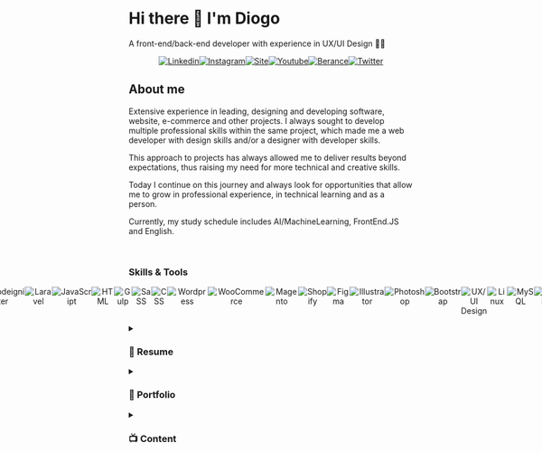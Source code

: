 <h1>Hi there 👋 I'm Diogo</h1>
 <p>A front-end/back-end developer with experience in UX/UI Design 👨‍💻</p>
  <p style="display: flex;justify-content: center; text-align: center; width: 100%;">
  <a style="display:inline-block" href="https://www.linkedin.com/in/dgsoares/" target="_blank"><img alt="Linkedin" src="https://github-production-user-asset-6210df.s3.amazonaws.com/25693566/251623217-58d38f53-ad3d-488d-b15e-42247b1dcc7b.png" alt="Linkedin DgSoares" />
  </a>
   <a style="display:inline-block" href="https://www.instagram.com/dgsoaresdev/" target="_blank"><img alt="Instagram" src="https://github-production-user-asset-6210df.s3.amazonaws.com/25693566/251626479-3530ff3d-3306-4c15-9eac-84e0296918e1.png" alt="Instagram DgSoares" />
   </a>
   <a style="display:inline-block" href="https://weweb.com.br/diogo-soares" target="_blank"><img alt="Site" src="https://github-production-user-asset-6210df.s3.amazonaws.com/25693566/251626547-b3d0dbde-5cd4-4397-a7e2-d3e37cfe32c1.png" alt="Site DgSoares" />
   </a>
   <a style="display:inline-block" href="https://www.youtube.com/@diogosoares5517" target="_blank"><img alt="Youtube" src="https://github-production-user-asset-6210df.s3.amazonaws.com/25693566/251626639-65c13a12-60b9-4a92-a56d-b8d2713561df.png" alt="Youtube DgSoares" />
   </a>
   <a style="display:inline-block" href="https://www.behance.net/dgsoares" target="_blank"><img alt="Berance" src="https://github-production-user-asset-6210df.s3.amazonaws.com/25693566/251626928-dc7ec870-3bd5-4c6f-9fe9-0b8aacf0c91b.png" alt="Behance DgSoares" />
   </a>
   <a style="display:inline-block" href="https://twitter.com/DgSoaresDev" target="_blank"><img alt="Twitter" src="https://github-production-user-asset-6210df.s3.amazonaws.com/25693566/251626795-d35d87cc-0872-4eb7-ade3-9f68a50d80a9.png" alt="Twitter DgSoares" />
   </a>
    </p>

<h2>About me</h2>
<p>Extensive experience in leading, designing and developing software, website, e-commerce and other projects. I always sought to develop multiple professional skills within the same project, which made me a web developer with design skills and/or a designer with developer skills.</p>

<p>This approach to projects has always allowed me to deliver results beyond expectations, thus raising my need for more technical and creative skills.</p>

<p>Today I continue on this journey and always look for opportunities that allow me to grow in professional experience, in technical learning and as a person.</p>

<p>Currently, my study schedule includes AI/MachineLearning, FrontEnd.JS and English.</p>

<br>
<h3>Skills & Tools</h3>
 <p style="display: flex;justify-content: center; text-align: center; width: 100%;">
 <img src="https://github-production-user-asset-6210df.s3.amazonaws.com/25693566/251631059-a6ef62f9-dc42-4b3e-8797-d2a2a9f6091a.png" alt="PHP" />
   <img src="https://github.com/dgsoaresdev/dgsoaresdev/assets/25693566/332d96e3-df6b-4e3b-a345-499ef7fb4a79" alt="Codeigniter" />
   <img src="https://github.com/dgsoaresdev/dgsoaresdev/assets/25693566/fe299379-8b84-4b9f-ba95-3b63112e165d" alt="Laravel" />
  <img src="https://github.com/dgsoaresdev/dgsoaresdev/assets/25693566/2286c6a1-526c-43cc-983d-0848902c07cd" alt="JavaScript" />    
  <img src="https://github.com/dgsoaresdev/dgsoaresdev/assets/25693566/55103f66-52ae-4b5a-b29d-d60274d382a8" alt="HTML" /> 
   <img src="https://github.com/dgsoaresdev/dgsoaresdev/assets/25693566/8b859fd0-5296-4b34-beee-dacbb2dc3126" alt="Gulp" /> 
  <img src="https://github.com/dgsoaresdev/dgsoaresdev/assets/25693566/9ea7cbdb-15ba-44cc-a906-873c2b6be81b" alt="SaSS" /> 
   <img src="https://github.com/dgsoaresdev/dgsoaresdev/assets/25693566/91981f61-96d9-4191-b8c6-8b27e913fbd2" alt="CSS" /> 
   <img src="https://github.com/dgsoaresdev/dgsoaresdev/assets/25693566/a210d979-cb98-4b6d-8177-a648751c21f4" alt="Wordpress" />
  <img src="https://github.com/dgsoaresdev/dgsoaresdev/assets/25693566/c69e82d0-ac02-483b-ad31-d6c6114df055" alt="WooCommerce" /> 
  <img src="https://github.com/dgsoaresdev/dgsoaresdev/assets/25693566/18d06ba3-3608-4e5a-959c-ff9a19faee9e" alt="Magento" />
  <img src="https://github.com/dgsoaresdev/dgsoaresdev/assets/25693566/24990f4d-97ac-415b-a4d1-6cbaf961ab0d" alt="Shopify" />
  <img src="https://github.com/dgsoaresdev/dgsoaresdev/assets/25693566/eb6869cb-68be-49cd-8625-0059318819c3" alt="Figma" />
  <img src="https://github.com/dgsoaresdev/dgsoaresdev/assets/25693566/38ab1845-1a1a-425b-94fb-9c2f4a77edc3" alt="Illustrator" /> 
  <img src="https://github.com/dgsoaresdev/dgsoaresdev/assets/25693566/69787f06-b109-45d8-b1ee-a223ed8194d5" alt="Photoshop" />  
  <img src="https://github.com/dgsoaresdev/dgsoaresdev/assets/25693566/178309b5-cf34-4488-bcfe-2d0c913167df" alt="Bootstrap" />
  <img src="https://github.com/dgsoaresdev/dgsoaresdev/assets/25693566/6b06a74d-3def-4b11-8c02-73af59698c85" alt="UX/UI Design" />
  <img src="https://github.com/dgsoaresdev/dgsoaresdev/assets/25693566/a04041f0-ad94-45cd-9174-7d708fcaa880" alt="Linux" />
  <img src="https://github.com/dgsoaresdev/dgsoaresdev/assets/25693566/78e0ad67-d828-4c0d-a8dd-95d1f653fc69" alt="MySQL" />
  <img src="https://github.com/dgsoaresdev/dgsoaresdev/assets/25693566/41a9da41-488c-418b-8257-8087d5231ebe" alt="Zapier" />
  <img src="https://github.com/dgsoaresdev/dgsoaresdev/assets/25693566/4baa1d3a-5ece-42a4-b1df-3f178057b96f" alt="Bling" />
 </p>


<details>
<summary><h3>📃 Resume</h3></summary>
<br>
<h4>Experience:</h4>
<br>
 
👨‍💻 **PHP Software Developer** | 📆 2021 - moment\
📍 **Haws Digital Software Software** - Fortaleza/CE, BR
<br>

<img align="left" src="https://img.shields.io/badge/bootstrap-563D7C?logo=bootstrap&logoColor=white" />
<img align="left" src="https://img.shields.io/badge/css3-1572B6?logo=css3&logoColor=white" />
<img align="left" src="https://img.shields.io/badge/html5-E34F26?logo=html5&logoColor=white" />
<img align="left" src="https://img.shields.io/static/v1?label=JavaScript&message=jQuery/Ajax&color=e6a408&style=flat&logo=javascript&logoColor=FFFFFF" />
<img align="left" src="https://img.shields.io/static/v1?label=PHP&message=Codeigniter&color=purple&style=flat&logo=php&logoColor=white" />
<img align="left" src="https://img.shields.io/badge/API-E34F26?logo=fastapi&color=blue&logoColor=white" />
<img align="left" src="https://img.shields.io/badge/MySQL-563D7C?logo=mysql&color=13859f&logoColor=white" />
<img align="left" src="https://img.shields.io/badge/Linux-563D7C?logo=linux&color=yellow&logoColor=black" />

<br>
<hr>
<br>

👨‍💻 **Full Stack & UX/UI** | 📆 2015 - moment\
📍 **I9ME Webdesign** - Fortaleza/CE, BR
<br>

<img align="left" src="https://img.shields.io/badge/Figma-1572B6?logo=figma&color=red&logoColor=white" />
<img align="left" src="https://img.shields.io/badge/Wordpress | WooCommerce-1572B6?logo=wordpress&logoColor=white" />
<img align="left" src="https://img.shields.io/badge/SaSS-1572B6?logo=sass&color=purple&logoColor=white" />
<img align="left" src="https://img.shields.io/badge/Gulp-1572B6?logo=gulp&color=red&logoColor=white" />
<img align="left" src="https://img.shields.io/badge/html5-E34F26?logo=html5&logoColor=white" />
<img align="left" src="https://img.shields.io/static/v1?label=JavaScript&message=jQuery/Ajax&color=e6a408&style=flat&logo=javascript&logoColor=FFFFFF" />
<img align="left" src="https://img.shields.io/badge/API-E34F26?logo=fastapi&color=blue&logoColor=white" />

<br>
<hr>
<br>

👨‍💻 **PMP | Full Stack Developer | UX/UI** | 📆 2013 - 2015\
📍 **MMMODA** - Fortaleza/CE, BR
<br>

<img align="left" src="https://img.shields.io/badge/Wordpress | WooCommerce-1572B6?logo=wordpress&logoColor=white" />
<img align="left" src="https://img.shields.io/badge/Magento-1572B6?logo=magento&color=red&logoColor=white" />
<img align="left" src="https://img.shields.io/badge/css3-1572B6?logo=css3&logoColor=white" />
<img align="left" src="https://img.shields.io/badge/html5-E34F26?logo=html5&logoColor=white" />
<img align="left" src="https://img.shields.io/static/v1?label=JavaScript&message=jQuery/Ajax&color=e6a408&style=flat&logo=javascript&logoColor=FFFFFF" />
<img align="left" src="https://img.shields.io/badge/API-E34F26?logo=fastapi&color=blue&logoColor=white" />
<img align="left" src="https://img.shields.io/badge/Adobe-1572B6?logo=adobe&color=red&logoColor=white" />

<br>
<hr>
<br>

👨‍💻 **PMP | Front-end Developer | UI Designer** | 📆 2010 - 2013\
📍 **ZoeWeb** - Goiânia/GO, BR
<br>

<img align="left" src="https://img.shields.io/badge/Magento-1572B6?logo=magento&color=red&logoColor=white" />
<img align="left" src="https://img.shields.io/badge/css3-1572B6?logo=css3&logoColor=white" />
<img align="left" src="https://img.shields.io/badge/html5-E34F26?logo=html5&logoColor=white" />
<img align="left" src="https://img.shields.io/static/v1?label=JavaScript&message=jQuery/Ajax&color=e6a408&style=flat&logo=javascript&logoColor=FFFFFF" />
<img align="left" src="https://img.shields.io/badge/Webservice-E34F26?logo=fastapi&color=blue&logoColor=white" />
<img align="left" src="https://img.shields.io/badge/Adobe-1572B6?logo=adobe&color=red&logoColor=white" />

<br>
<hr>
<br>

👨‍💻 **Front-end Developer | UI Designer** | 📆 2007 - 2010\
📍 **Neo Criação** - Açailândia/MA, BR
<br>

<img align="left" src="https://img.shields.io/badge/css-1572B6?logo=css3&logoColor=white" />
<img align="left" src="https://img.shields.io/badge/html-E34F26?logo=html5&logoColor=white" />
<img align="left" src="https://img.shields.io/static/v1?label=JavaScript&message=jQuery/Ajax&color=e6a408&style=flat&logo=javascript&logoColor=FFFFFF" />
<img align="left" src="https://img.shields.io/badge/PHP-1572B6?logo=php&logoColor=white" />
<img align="left" src="https://img.shields.io/badge/MySQL-563D7C?logo=mysql&color=13859f&logoColor=white" />
<img align="left" src="https://img.shields.io/badge/Adobe-1572B6?logo=adobe&color=red&logoColor=white" />

<br>
<hr>

 <h4>Education:</h4>
 <br>

👨‍💻 **Machine Learning** | 📆 2023 - moment\
📍 **UDACITY** Online
<br>

👨‍💻 **Cyber Security** - Technical Course | 📆 2023 - moment\
📍 Online
<br>

👨‍💻 **Computer engineering** - Bachelor | 📆 2023\
📍 **UNINTER - CE** BR
<br>

👨‍💻 **English Course**  | 📆 2023 - moment\
📍 **ABA English** - Online
<br>

👨‍💻 **Codeigniter PHP Framework** - Technical Course | 📆 2018\
📍 Online
<br>

👨‍💻 **PHPOO** - Technical Course | 📆 2013\
📍 Online
<br>

👨‍💻 **UX/UI Design** - Technical Course | 📆 2011\
📍 Online
<br>

👨‍💻 **Advertising Degree** - Bachelor | 📆 2010 - 2013\
📍 **PUC - GO** BR
<br>
</details>

<details>
<summary><h3>💼 Portfolio</h3></summary>
<br>
 
🚀 **<a href="https://eduplataforma.com.br" target="_blank">Edu Plataforma - E-learning Platform</a>** | 💡 **PHP Software** | 📆 2022 - moment\
✏️ **Designer**: UX/UI Design, with prototyping in low, medium and high fidelity.\
💻 **Developer**: Front-end & Back-end Development.
<br>
 
<img align="left" src="https://img.shields.io/badge/PHP-1572B6?logo=php&logoColor=white" />
<img align="left" src="https://img.shields.io/badge/Bootstrap-1572B6?logo=bootstrap&color=purple&logoColor=white" />
<img align="left" src="https://img.shields.io/badge/CSS3-1572B6?logo=css3&color=blue&logoColor=white" />
<img align="left" src="https://img.shields.io/badge/html5-E34F26?logo=html5&logoColor=white" />
<img align="left" src="https://img.shields.io/static/v1?label=JavaScript&message=jQuery/Ajax&color=e6a408&style=flat&logo=javascript&logoColor=FFFFFF" />
<img align="left" src="https://img.shields.io/badge/Figma-1572B6?logo=figma&color=red&logoColor=white" />
<img align="left" src="https://img.shields.io/badge/API-E34F26?logo=fastapi&color=blue&logoColor=white" />

<br>
<hr>
<br>

🚀 **<a href="https://captacomercial.com.br" target="_blank">Emilio Ribas</a>** | 💡 **Wordpress new features** | 📆 2022 - moment\
✏️ **Designer:** UX/UI Design, with prototyping in low, medium and high fidelity | creation of new user interfaces.\
💻 **Developer:** Front-end & Back-end Development | New features in theme and new plugins.
<br>

<img align="left" src="https://img.shields.io/badge/Wordpress | WooCommerce-1572B6?logo=wordpress&logoColor=white" />
<img align="left" src="https://img.shields.io/badge/Figma-1572B6?logo=figma&color=red&logoColor=white" />
<img align="left" src="https://img.shields.io/badge/Gulp-1572B6?logo=gulp&color=red&logoColor=white" />
<img align="left" src="https://img.shields.io/badge/SaSS-1572B6?logo=sass&color=purple&logoColor=white" />
<img align="left" src="https://img.shields.io/badge/html5-E34F26?logo=html5&logoColor=white" />
<img align="left" src="https://img.shields.io/static/v1?label=JavaScript&message=jQuery/Ajax&color=e6a408&style=flat&logo=javascript&logoColor=FFFFFF" />
<img align="left" src="https://img.shields.io/badge/API-E34F26?logo=fastapi&color=blue&logoColor=white" />

<br>
<hr>
<br>

🚀 **<a href="https://vaideparalelas.com.br" target="_blank">Paralelas Calçados</a>** | 💡 **Ecommerce with ERP integration** | 📆 2023\
✏️ **Design management:** Management UX/UI Design, with prototyping in low, medium and high fidelity | Style Guide.\
💻 **Developer:** Front-end & Back-end development and Management of the integration API development project with ERP VarejoOnline.
 <br>

<img align="left" src="https://img.shields.io/badge/Wordpress | WooCommerce-1572B6?logo=wordpress&logoColor=white" />
<img align="left" src="https://img.shields.io/badge/Figma-1572B6?logo=figma&color=red&logoColor=white" />
<img align="left" src="https://img.shields.io/badge/SaSS-1572B6?logo=sass&color=purple&logoColor=white" />
<img align="left" src="https://img.shields.io/badge/Gulp-1572B6?logo=gulp&color=red&logoColor=white" />
<img align="left" src="https://img.shields.io/badge/html5-E34F26?logo=html5&logoColor=white" />
<img align="left" src="https://img.shields.io/static/v1?label=JavaScript&message=jQuery/Ajax&color=e6a408&style=flat&logo=javascript&logoColor=FFFFFF" />
<img align="left" src="https://img.shields.io/badge/API-E34F26?logo=fastapi&color=blue&logoColor=white" />
 
<br>
<hr>
<br>

🚀 **<a href="https://cialne.com.br" target="_blank">CIALNE Alimentos</a>** | 💡 **Company Website** | 📆 2022\
✏️ **Design management:** Management UX/UI Design, with prototyping in low, medium and high fidelity | Style Guide.\
💻 **Developer:** Front-end & Back-end development.
<br>

<img align="left" src="https://img.shields.io/badge/Wordpress | WooCommerce-1572B6?logo=wordpress&logoColor=white" />
<img align="left" src="https://img.shields.io/badge/Figma-1572B6?logo=figma&color=red&logoColor=white" />
<img align="left" src="https://img.shields.io/badge/SaSS-1572B6?logo=sass&color=purple&logoColor=white" />
<img align="left" src="https://img.shields.io/badge/Gulp-1572B6?logo=gulp&color=red&logoColor=white" />
<img align="left" src="https://img.shields.io/badge/html5-E34F26?logo=html5&logoColor=white" />
<img align="left" src="https://img.shields.io/static/v1?label=JavaScript&message=jQuery/Ajax&color=e6a408&style=flat&logo=javascript&logoColor=FFFFFF" />

<br>
<hr>
<br>

🚀 **Masterquip** | 💡 **Ecommerce + Company Website** | 📆 2023\
✏️ **Design management:** Management UX/UI Design, with prototyping in low, medium and high fidelity\
💻 **Developer:** Front-end & Back-end development and integration API development project with CRM and MailChimp
<br>
 
<img align="left" src="https://img.shields.io/badge/Wordpress | WooCommerce-1572B6?logo=wordpress&logoColor=white" />
<img align="left" src="https://img.shields.io/badge/Figma-1572B6?logo=figma&color=red&logoColor=white" />
<img align="left" src="https://img.shields.io/badge/SaSS-1572B6?logo=sass&color=purple&logoColor=white" />
<img align="left" src="https://img.shields.io/badge/Gulp-1572B6?logo=gulp&color=red&logoColor=white" />
<img align="left" src="https://img.shields.io/badge/html5-E34F26?logo=html5&logoColor=white" />
<img align="left" src="https://img.shields.io/static/v1?label=JavaScript&message=jQuery/Ajax&color=e6a408&style=flat&logo=javascript&logoColor=FFFFFF" />
<img align="left" src="https://img.shields.io/badge/API-E34F26?logo=fastapi&color=blue&logoColor=white" />

<br>
<hr>
<br>

🚀 **Agendaê** | 💡 **UX/UI Design for Mobile App with two versions (partner & customer)** | 📆 2022\
✏️ **Design management:** Management UX/UI Design, with prototyping in low, medium and high fidelity | Style Guide.\
💻 **Developer:** Front-end & Back-end development.
<br>

<img align="left" src="https://img.shields.io/badge/Figma-1572B6?logo=figma&color=red&logoColor=white" />

<br>
<hr>
<br>

🚀 **<a href="https://captacomercial.com.br" target="_blank">Capta Venda Consultiva</a>** | 💡 **Ecommerce + Company Site** | 📆 2022\
✏️ **Design management:** Management UX/UI Design, with prototyping in low, medium and high fidelity.\
💻 **Developer:** Front-end & Back-end development and integration API development project with CRM and MailChimp .
 <br>

<img align="left" src="https://img.shields.io/badge/Wordpress | WooCommerce-1572B6?logo=wordpress&logoColor=white" />
<img align="left" src="https://img.shields.io/badge/Figma-1572B6?logo=figma&color=red&logoColor=white" />
<img align="left" src="https://img.shields.io/badge/SaSS-1572B6?logo=sass&color=purple&logoColor=white" />
<img align="left" src="https://img.shields.io/badge/Gulp-1572B6?logo=gulp&color=red&logoColor=white" />
<img align="left" src="https://img.shields.io/badge/html5-E34F26?logo=html5&logoColor=white" />
<img align="left" src="https://img.shields.io/static/v1?label=JavaScript&message=jQuery/Ajax&color=e6a408&style=flat&logo=javascript&logoColor=FFFFFF" />
<img align="left" src="https://img.shields.io/badge/API-E34F26?logo=fastapi&color=blue&logoColor=white" />

<br>
<hr>
<br>

🚀 **<a href="https://artefapi.com.br.com.br" target="_blank">Artefapi</a>** | 💡 **Ecommerce + Company Website** | 📆 2021\
✏️ **Design management:** Management UX/UI Design, with prototyping in low, medium and high fidelity.\
💻 **Developer:** Front-end & Back-end development and integration API development project with CRM and ActiveCampaign.
<br>
 
<img align="left" src="https://img.shields.io/badge/Wordpress | WooCommerce-1572B6?logo=wordpress&logoColor=white" />
<img align="left" src="https://img.shields.io/badge/Figma-1572B6?logo=figma&color=red&logoColor=white" />
<img align="left" src="https://img.shields.io/badge/SaSS-1572B6?logo=sass&color=purple&logoColor=white" />
<img align="left" src="https://img.shields.io/badge/Gulp-1572B6?logo=gulp&color=red&logoColor=white" />
<img align="left" src="https://img.shields.io/badge/html5-E34F26?logo=html5&logoColor=white" />
<img align="left" src="https://img.shields.io/static/v1?label=JavaScript&message=jQuery/Ajax&color=e6a408&style=flat&logo=javascript&logoColor=FFFFFF" />
<img align="left" src="https://img.shields.io/badge/API-E34F26?logo=fastapi&color=blue&logoColor=white" />

<br>
<hr>
<br>

🚀 **<a href="https://www.bikinysociety.com.br/" target="_blank">Bikiny Society</a>** | 💡 **Shopify Ecommerce and integration with ERP Bling** | 📆 2020\
✏️ **Design:** UX/UI Design, with prototyping theme customizations\
💻 **Developer:** Front-end development of customizations and integration with ERP Bling.
💻 **ERP Bling:** Modeling of spreadsheets to import data into the new ERP; Importation of loads and configurations in ERP Bling.
<br>
 
<img align="left" src="https://img.shields.io/badge/Shopify-1572B6?logo=shopify&color=1bc21b&logoColor=white" />
<img align="left" src="https://img.shields.io/badge/Figma-1572B6?logo=figma&color=red&logoColor=white" />
<img align="left" src="https://img.shields.io/badge/Spreadsheets to import -1572B6?logo=microsoft-excel&color=0e640e&logoColor=white" />
<img align="left" src="https://img.shields.io/badge/CSS3-1572B6?logo=css3&color=blue&logoColor=white" />
<img align="left" src="https://img.shields.io/badge/html5-E34F26?logo=html5&logoColor=white" />
<img align="left" src="https://img.shields.io/static/v1?label=JavaScript&message=jQuery/Ajax&color=e6a408&style=flat&logo=javascript&logoColor=FFFFFF" />
<img align="left" src="https://img.shields.io/badge/API-E34F26?logo=fastapi&color=blue&logoColor=white" />
<img align="left" src="https://img.shields.io/static/v1?label=ERP&message=Bling&color=0e640e&style=flat" />

<br>
<hr>
<br>

🚀 **<a href="https://giovannibruno.com.br" target="_blank">Giovanni Bruno Calçados</a>** | 💡 **Ecommerce with ERP integration** | 📆 2021\
✏️ **Design:** UX/UI Design, with and high fidelity.\
💻 **Developer:** Front-end & Back-end development and Management of the integration API development project with ERP and CRM.
<br>
 
<img align="left" src="https://img.shields.io/badge/Wordpress | WooCommerce-1572B6?logo=wordpress&logoColor=white" />
<img align="left" src="https://img.shields.io/badge/Figma-1572B6?logo=figma&color=red&logoColor=white" />
<img align="left" src="https://img.shields.io/badge/SaSS-1572B6?logo=sass&color=purple&logoColor=white" />
<img align="left" src="https://img.shields.io/badge/Gulp-1572B6?logo=gulp&color=red&logoColor=white" />
<img align="left" src="https://img.shields.io/badge/html5-E34F26?logo=html5&logoColor=white" />
<img align="left" src="https://img.shields.io/static/v1?label=JavaScript&message=jQuery/Ajax&color=e6a408&style=flat&logo=javascript&logoColor=FFFFFF" />
<img align="left" src="https://img.shields.io/badge/API-E34F26?logo=fastapi&color=blue&logoColor=white" />

<br>
<hr>
<br>

🚀 **<a href="https://eletronicaapolo.com.br" target="_blank">Eletrônica Apolo</a>** | 💡 **Ecommerce + Company Website** | 📆 2019\
✏️ **Design management:** Management UX/UI Design, with prototyping in low, medium and high fidelity\
💻 **Developer management:**  Team development, front-end and back-end. Integration with CRM, ERP and Mailchimp.
<br>
 
<img align="left" src="https://img.shields.io/badge/Wordpress | WooCommerce-1572B6?logo=wordpress&logoColor=white" />
<img align="left" src="https://img.shields.io/badge/Figma-1572B6?logo=figma&color=red&logoColor=white" />
<img align="left" src="https://img.shields.io/badge/SaSS-1572B6?logo=sass&color=purple&logoColor=white" />
<img align="left" src="https://img.shields.io/badge/Gulp-1572B6?logo=gulp&color=red&logoColor=white" />
<img align="left" src="https://img.shields.io/badge/html5-E34F26?logo=html5&logoColor=white" />
<img align="left" src="https://img.shields.io/static/v1?label=JavaScript&message=jQuery/Ajax&color=e6a408&style=flat&logo=javascript&logoColor=FFFFFF" />
<img align="left" src="https://img.shields.io/badge/API-E34F26?logo=fastapi&color=blue&logoColor=white" />

<br>
<hr>
<br>

🚀 **Zia Partner** | 💡 **Landing Page** | 📆 2018\
✏️ **Design management:** Management UX/UI Design, with prototyping in low, medium and high fidelity.\
💻 **Developer management:**  Team development, front-end and back-end. Integration with CRM and Mailchimp.
<br>
 
<img align="left" src="https://img.shields.io/badge/Wordpress-1572B6?logo=wordpress&logoColor=white" />
<img align="left" src="https://img.shields.io/badge/Figma-1572B6?logo=figma&color=red&logoColor=white" />
<img align="left" src="https://img.shields.io/badge/SaSS-1572B6?logo=sass&color=purple&logoColor=white" />
<img align="left" src="https://img.shields.io/badge/Gulp-1572B6?logo=gulp&color=red&logoColor=white" />
<img align="left" src="https://img.shields.io/badge/html5-E34F26?logo=html5&logoColor=white" />
<img align="left" src="https://img.shields.io/static/v1?label=JavaScript&message=jQuery/Ajax&color=e6a408&style=flat&logo=javascript&logoColor=FFFFFF" />
<img align="left" src="https://img.shields.io/badge/API-E34F26?logo=fastapi&color=blue&logoColor=white" />

<br>
<hr>
<br>

🚀 **<a href="https://www.behance.net/gallery/174866025/Website-design-and-development-for-Barneys-Burger" target="_blank">Barneys Burger</a>** | 💡 **Company Website** | 📆 2019\
✏️ **Design:** UX/UI Design, with prototyping in low, medium and high fidelity.\
💻 **Developer management:**  Team development, front-end and back-end. Integration with CRM and Mailchimp.
<br>
 
<img align="left" src="https://img.shields.io/badge/Wordpress-1572B6?logo=wordpress&logoColor=white" />
<img align="left" src="https://img.shields.io/badge/Adobe-1572B6?logo=adobe&color=red&logoColor=white" />
<img align="left" src="https://img.shields.io/badge/SaSS-1572B6?logo=sass&color=purple&logoColor=white" />
<img align="left" src="https://img.shields.io/badge/Gulp-1572B6?logo=gulp&color=red&logoColor=white" />
<img align="left" src="https://img.shields.io/badge/html5-E34F26?logo=html5&logoColor=white" />
<img align="left" src="https://img.shields.io/static/v1?label=JavaScript&message=jQuery/Ajax&color=e6a408&style=flat&logo=javascript&logoColor=FFFFFF" />
<img align="left" src="https://img.shields.io/badge/API-E34F26?logo=fastapi&color=blue&logoColor=white" />

<br>
<hr>
<br>

🚀 **<a href="https://www.behance.net/gallery/174865759/Landing-Page-design-and-development-for-Barneys-Burger" target="_blank">Franquia Barneys Burger</a>** | 💡 **Landing Page - Dark Mode** | 📆 2018\
✏️ **Design:** UX/UI Design, with prototyping in low, medium and high fidelity.\
💻 **Developer:** Front-end & Back-end development and integration API development project with CRM and MailChimp.
<br>
 
<img align="left" src="https://img.shields.io/badge/Wordpress-1572B6?logo=wordpress&logoColor=white" />
<img align="left" src="https://img.shields.io/badge/Adobe-1572B6?logo=adobe&color=red&logoColor=white" />
<img align="left" src="https://img.shields.io/badge/SaSS-1572B6?logo=sass&color=purple&logoColor=white" />
<img align="left" src="https://img.shields.io/badge/Gulp-1572B6?logo=gulp&color=red&logoColor=white" />
<img align="left" src="https://img.shields.io/badge/html5-E34F26?logo=html5&logoColor=white" />
<img align="left" src="https://img.shields.io/static/v1?label=JavaScript&message=jQuery/Ajax&color=e6a408&style=flat&logo=javascript&logoColor=FFFFFF" />
<img align="left" src="https://img.shields.io/badge/API-E34F26?logo=fastapi&color=blue&logoColor=white" />

<br>
<hr>
<br>

🚀 **<a href="https://www.behance.net/gallery/174865571/Landing-Page-design-and-development-for-Barneys-Burger" target="_blank">Franquia Barneys Burger</a>** | 💡 **Landing Page** | 📆 2018\
✏️ **Design:** UX/UI Design, with prototyping in low, medium and high fidelity.\
💻 **Developer:** Front-end & Back-end development and integration API development project with CRM and MailChimp.
<br>
 
<img align="left" src="https://img.shields.io/badge/Wordpress-1572B6?logo=wordpress&logoColor=white" />
<img align="left" src="https://img.shields.io/badge/Adobe-1572B6?logo=adobe&color=red&logoColor=white" />
<img align="left" src="https://img.shields.io/badge/SaSS-1572B6?logo=sass&color=purple&logoColor=white" />
<img align="left" src="https://img.shields.io/badge/Gulp-1572B6?logo=gulp&color=red&logoColor=white" />
<img align="left" src="https://img.shields.io/badge/html5-E34F26?logo=html5&logoColor=white" />
<img align="left" src="https://img.shields.io/static/v1?label=JavaScript&message=jQuery/Ajax&color=e6a408&style=flat&logo=javascript&logoColor=FFFFFF" />
<img align="left" src="https://img.shields.io/badge/API-E34F26?logo=fastapi&color=blue&logoColor=white" />

<br>
<hr>
<br>

🚀 **<a href="http://franquia.pizzavignoli.com.br/" target="_blank">Franquia Pizza Vignoli</a>** | 💡 **Landing Page** | 📆 2018\
✏️ **Design:** UX/UI Design, with prototyping in low, medium and high fidelit.\
💻 **Developer:** Front-end & Back-end development and integration API development project with CRM and MailChimp.
<br>
 
<img align="left" src="https://img.shields.io/badge/Wordpress-1572B6?logo=wordpress&logoColor=white" />
<img align="left" src="https://img.shields.io/badge/Adobe-1572B6?logo=adobe&color=red&logoColor=white" />
<img align="left" src="https://img.shields.io/badge/SaSS-1572B6?logo=sass&color=purple&logoColor=white" />
<img align="left" src="https://img.shields.io/badge/Gulp-1572B6?logo=gulp&color=red&logoColor=white" />
<img align="left" src="https://img.shields.io/badge/html5-E34F26?logo=html5&logoColor=white" />
<img align="left" src="https://img.shields.io/static/v1?label=JavaScript&message=jQuery/Ajax&color=e6a408&style=flat&logo=javascript&logoColor=FFFFFF" />
<img align="left" src="https://img.shields.io/badge/API-E34F26?logo=fastapi&color=blue&logoColor=white" />

<br>
<hr>
<br>

🚀 **<a href="https://i9me.com.br" target="blank">I9ME</a>** | 💡 **Company Website** | 📆 2018\
✏️ **Design:** Management UX/UI Design, with prototyping in low, medium and high fidelity | Style Guide.\
💻 **Developer management:**  Team development, front-end and back-end. Integration with CRM and Mailchimp.
<br>

<img align="left" src="https://img.shields.io/badge/Wordpress-1572B6?logo=wordpress&logoColor=white" />
<img align="left" src="https://img.shields.io/badge/Adobe-1572B6?logo=adobe&color=red&logoColor=white" />
<img align="left" src="https://img.shields.io/badge/SaSS-1572B6?logo=sass&color=purple&logoColor=white" />
<img align="left" src="https://img.shields.io/badge/Gulp-1572B6?logo=gulp&color=red&logoColor=white" />
<img align="left" src="https://img.shields.io/badge/html5-E34F26?logo=html5&logoColor=white" />
<img align="left" src="https://img.shields.io/static/v1?label=JavaScript&message=jQuery/Ajax&color=e6a408&style=flat&logo=javascript&logoColor=FFFFFF" />

<br>
<hr>
<br>

🚀 **<a href="https://www.behance.net/gallery/174857025/Website-design-and-development-for-Globo-Consorcio" target="blank">Globo Consórcio** | 💡 **Company Website** | 📆 2017\
✏️ **Design:** UX/UI Design with prototyping in low, medium and high fidelity | Style Guide.\
💻 **Developer:** Front-end & Back-end development.
<br>

<img align="left" src="https://img.shields.io/badge/Wordpress-1572B6?logo=wordpress&logoColor=white" />
<img align="left" src="https://img.shields.io/badge/Adobe-1572B6?logo=adobe&color=red&logoColor=white" />
<img align="left" src="https://img.shields.io/badge/SaSS-1572B6?logo=sass&color=purple&logoColor=white" />
<img align="left" src="https://img.shields.io/badge/Gulp-1572B6?logo=gulp&color=red&logoColor=white" />
<img align="left" src="https://img.shields.io/badge/html5-E34F26?logo=html5&logoColor=white" />
<img align="left" src="https://img.shields.io/static/v1?label=JavaScript&message=jQuery/Ajax&color=e6a408&style=flat&logo=javascript&logoColor=FFFFFF" />

<br>
<hr>
<br>

🚀 **<a href="https://www.behance.net/gallery/174856619/Website-development-for-ZoeWeb-company" target="blank">Zoeweb</a>** | 💡 **Company Website** | 📆 2016\
💻 **Developer:** Front-end & Back-end development | Integration with CRM and ActiveCampaing.
<br>

<img align="left" src="https://img.shields.io/badge/Wordpress-1572B6?logo=wordpress&logoColor=white" />
<img align="left" src="https://img.shields.io/badge/Adobe-1572B6?logo=adobe&color=red&logoColor=white" />
<img align="left" src="https://img.shields.io/badge/SaSS-1572B6?logo=sass&color=purple&logoColor=white" />
<img align="left" src="https://img.shields.io/badge/Gulp-1572B6?logo=gulp&color=red&logoColor=white" />
<img align="left" src="https://img.shields.io/badge/html5-E34F26?logo=html5&logoColor=white" />
<img align="left" src="https://img.shields.io/static/v1?label=JavaScript&message=jQuery/Ajax&color=e6a408&style=flat&logo=javascript&logoColor=FFFFFF" />

<br>
<hr>
<br>

<h3>🖌 Wordpress Elementor Projects</h3>
<br>

🚀 **<a href="https://eduplataforma.com.br/" target="blank">Edu Plataforma</a>** | 💡 **Landing Page** | 📆 2023\
💻 **Developer:** Theme customization using the Elementor plugin and integration with CRM and MailChimp.
<br>

<img align="left" src="https://img.shields.io/badge/Wordpress-1572B6?logo=wordpress&logoColor=white" />
<img align="left" src="https://img.shields.io/badge/Elementor-1572B6?logo=elementor&color=purple&logoColor=white" />
<img align="left" src="https://img.shields.io/badge/Figma-1572B6?logo=figma&color=red&logoColor=white" />
<img align="left" src="https://img.shields.io/badge/CSS3-1572B6?logo=css3&color=blue&logoColor=white" />
<img align="left" src="https://img.shields.io/badge/html5-E34F26?logo=html5&logoColor=white" />
<img align="left" src="https://img.shields.io/static/v1?label=JavaScript&message=jQuery/Ajax&color=e6a408&style=flat&logo=javascript&logoColor=FFFFFF" />

<br>
<hr>
<br>


🚀 **<a href="https://helainespa.com/" target="blank">Helaine SPA</a>** | 💡 **Company Website** | 📆 2023\
💻 **Developer:** Theme customization using the Elementor plugin and integration with CRM and MailChimp.
<br>

<img align="left" src="https://img.shields.io/badge/Wordpress-1572B6?logo=wordpress&logoColor=white" />
<img align="left" src="https://img.shields.io/badge/Elementor-1572B6?logo=elementor&color=purple&logoColor=white" />
<img align="left" src="https://img.shields.io/badge/Figma-1572B6?logo=figma&color=red&logoColor=white" />
<img align="left" src="https://img.shields.io/badge/CSS3-1572B6?logo=css3&color=blue&logoColor=white" />
<img align="left" src="https://img.shields.io/badge/html5-E34F26?logo=html5&logoColor=white" />
<img align="left" src="https://img.shields.io/static/v1?label=JavaScript&message=jQuery/Ajax&color=e6a408&style=flat&logo=javascript&logoColor=FFFFFF" />

<br>
<hr>
<br>

🚀 **<a href="https://minerbz.com.br/" target="blank">MINER</a>** | 💡 **Company Website** | 📆 2022\
💻 **Developer:** Theme customization using the Elementor plugin and integration with CRM and ActiveCampaing.
<br>

<img align="left" src="https://img.shields.io/badge/Wordpress-1572B6?logo=wordpress&logoColor=white" />
<img align="left" src="https://img.shields.io/badge/Elementor-1572B6?logo=elementor&color=purple&logoColor=white" />
<img align="left" src="https://img.shields.io/badge/Figma-1572B6?logo=figma&color=red&logoColor=white" />
<img align="left" src="https://img.shields.io/badge/CSS3-1572B6?logo=css3&color=blue&logoColor=white" />
<img align="left" src="https://img.shields.io/badge/html5-E34F26?logo=html5&logoColor=white" />
<img align="left" src="https://img.shields.io/static/v1?label=JavaScript&message=jQuery/Ajax&color=e6a408&style=flat&logo=javascript&logoColor=FFFFFF" />

<br>
<hr>
<br>

🚀 **<a href="https://cesis.bio.br/" target="blank">CESIS</a>** | 💡 **Company Website** | 📆 2022\
💻 **Developer:** Theme customization using the Elementor plugin and integration with CRM and MailChimp.
<br>

<img align="left" src="https://img.shields.io/badge/Wordpress-1572B6?logo=wordpress&logoColor=white" />
<img align="left" src="https://img.shields.io/badge/Elementor-1572B6?logo=elementor&color=purple&logoColor=white" />
<img align="left" src="https://img.shields.io/badge/Figma-1572B6?logo=figma&color=red&logoColor=white" />
<img align="left" src="https://img.shields.io/badge/CSS3-1572B6?logo=css3&color=blue&logoColor=white" />
<img align="left" src="https://img.shields.io/badge/html5-E34F26?logo=html5&logoColor=white" />
<img align="left" src="https://img.shields.io/static/v1?label=JavaScript&message=jQuery/Ajax&color=e6a408&style=flat&logo=javascript&logoColor=FFFFFF" />

<br>
<hr>
<br>

🚀 **<a href="https://haws.digital/" target="blank">Haws Digital</a>** | 💡 **Landing Page** | 📆 2021\
💻 **Developer:** Theme customization using the Elementor plugin and integration with CRM and MailChimp.
<br>

<img align="left" src="https://img.shields.io/badge/Wordpress-1572B6?logo=wordpress&logoColor=white" />
<img align="left" src="https://img.shields.io/badge/Elementor-1572B6?logo=elementor&color=purple&logoColor=white" />
<img align="left" src="https://img.shields.io/badge/Figma-1572B6?logo=figma&color=red&logoColor=white" />
<img align="left" src="https://img.shields.io/badge/CSS3-1572B6?logo=css3&color=blue&logoColor=white" />
<img align="left" src="https://img.shields.io/badge/html5-E34F26?logo=html5&logoColor=white" />
<img align="left" src="https://img.shields.io/static/v1?label=JavaScript&message=jQuery/Ajax&color=e6a408&style=flat&logo=javascript&logoColor=FFFFFF" />

<br>
<hr>
<br>

🚀 **<a href="https://poraocrossfit.com/" target="blank">Porão Crossfit</a>** | 💡 **Company Website** | 📆 2021\
💻 **Developer:** Theme customization using the Elementor plugin and integration with CRM and MailChimp.
<br>

<img align="left" src="https://img.shields.io/badge/Wordpress-1572B6?logo=wordpress&logoColor=white" />
<img align="left" src="https://img.shields.io/badge/Elementor-1572B6?logo=elementor&color=purple&logoColor=white" />
<img align="left" src="https://img.shields.io/badge/Figma-1572B6?logo=figma&color=red&logoColor=white" />
<img align="left" src="https://img.shields.io/badge/CSS3-1572B6?logo=css3&color=blue&logoColor=white" />
<img align="left" src="https://img.shields.io/badge/html5-E34F26?logo=html5&logoColor=white" />
<img align="left" src="https://img.shields.io/static/v1?label=JavaScript&message=jQuery/Ajax&color=e6a408&style=flat&logo=javascript&logoColor=FFFFFF" />

<br>
<hr>
<br>

 
</details>

<details>
<summary><h3>📺 Content</h3></summary>
<br>
 
📹 **<a href="https://www.youtube.com/watch?v=qkm6xuHgx1k" target="_blank">Watch</a>** | 💡 **Automated segmentation, with Active Campaign** | 📆 2023/MAR

<br>
<hr>
<br>
</details>

<!--
**dgsoaresdev/dgsoaresdev** is a ✨ _special_ ✨ repository because its `README.md` (this file) appears on your GitHub profile.

Here are some ideas to get you started:

- 🔭 I’m currently working on ...
- 🌱 I’m currently learning ...
- 👯 I’m looking to collaborate on ...
- 🤔 I’m looking for help with ...
- 💬 Ask me about ...
- 📫 How to reach me: ...
- 😄 Pronouns: ...
- ⚡ Fun fact: ...
-->
